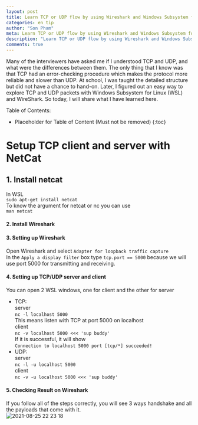 ```yaml
---
layout: post
title: Learn TCP or UDP flow by using Wireshark and Windows Subsystem for Linux
categories: en tip
author: "Son Pham"
meta: Learn TCP or UDP flow by using Wireshark and Windows Subsystem for Linux
description: "Learn TCP or UDP flow by using Wireshark and Windows Subsystem for Linux"
comments: true
---
```


Many of the interviewers have asked me if I understood TCP and UDP, and what were the differences between them. The only thing that I know was that TCP had an error-checking procedure which makes the protocol more reliable and slower than UDP. At school, I was taught the detailed structure but did not have a chance to hand-on. Later, I figured out an easy way to explore TCP and UDP packets with Windows Subsystem for Linux (WSL) and WireShark. So today, I will share what I have learned here.

Table of Contents:

* Placeholder for Table of Content (Must not be removed)
{:toc}

# Setup TCP client and server with NetCat  
## 1. Install netcat  
In WSL  
	```sudo apt-get install netcat```  
To know the argument for netcat or nc you can use  
	```man netcat```  
  
#### 2. Install Wireshark  
  
#### 3. Setting up Wireshark  
Open Wireshark and select `Adapter for loopback traffic capture`  
In the `Apply a display filter` box type `tcp.port == 5000` because we will use port 5000 for transmitting and receiving.  
  
#### 4. Setting up TCP/UDP server and client  
You can open 2 WSL windows, one for client and the other for server  
- TCP:  
server  
	```nc -l localhost 5000```  
This means listen with TCP at port 5000 on localhost  
client  
	```nc -v localhost 5000 <<< 'sup buddy'  ```  
If it is successful, it will show  
	```Connection to localhost 5000 port [tcp/*] succeeded!  ```  
- UDP:  
server  
	```nc -l -u localhost 5000  ```  
client  
	```nc -v -u localhost 5000 <<< 'sup buddy'  ```  
  
#### 5. Checking Result on Wireshark  
If you follow all of the steps correctly, you will see 3 ways handshake and all the payloads that come with it.  
![2021-08-25 22 23 18](https://user-images.githubusercontent.com/5988492/130905620-9c1b2282-4a92-40d6-abc6-d342e71d66f1.png)  

  
